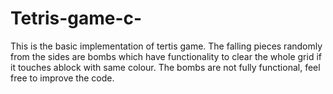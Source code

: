 # Tetris-game-c-
This is the basic implementation of tertis game. The falling pieces randomly from the sides are bombs which have functionality to clear the whole grid if it touches ablock with same colour.
The bombs are not fully functional, feel free to improve the code.
